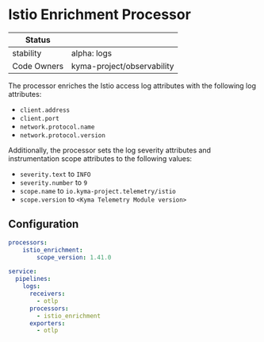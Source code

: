# Istio Enrichment Processor

| Status      |                            |
|-------------|----------------------------|
| stability   | alpha: logs                |
| Code Owners | kyma-project/observability |


The processor enriches the Istio access log attributes with the following log attributes:

- `client.address`
- `client.port`
- `network.protocol.name`
- `network.protocol.version`

Additionally, the processor sets the log severity attributes and instrumentation scope attributes to the following values:

- `severity.text` to `INFO`
- `severity.number` to `9`
- `scope.name` to `io.kyma-project.telemetry/istio`
- `scope.version` to `<Kyma Telemetry Module version>`

## Configuration

```yaml
processors:
    istio_enrichment:
        scope_version: 1.41.0

service:
  pipelines:
    logs:
      receivers:
        - otlp
      processors:
        - istio_enrichment
      exporters:
        - otlp
```
